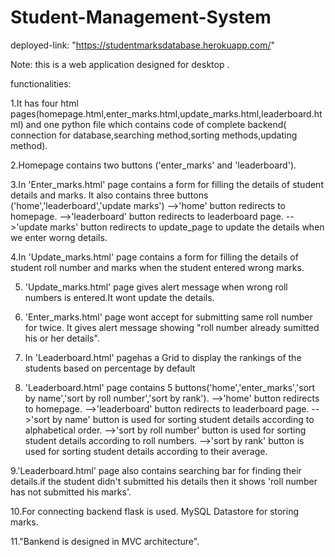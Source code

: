 # Student-Management-System


deployed-link: "https://studentmarksdatabase.herokuapp.com/" 

Note: this is a web application designed for desktop . 

functionalities:

1.It has four html pages(homepage.html,enter_marks.html,update_marks.html,leaderboard.html) and one python file which contains code of complete backend( connection for database,searching method,sorting methods,updating method).

2.Homepage contains two buttons ('enter_marks' and 'leaderboard').

3.In 'Enter_marks.html' page contains a form for filling the details of  student details and marks. It also contains three buttons ('home','leaderboard','update marks')
-->'home' button redirects to homepage.
-->'leaderboard' button redirects to leaderboard page.
-->'update marks' button redirects to update_page to update the details when we enter worng details.

4.In 'Update_marks.html' page contains a form for filling the details of student roll number and marks when the student entered wrong marks.

5. 'Update_marks.html' page gives alert message when wrong roll numbers is entered.It wont update the details.

6. 'Enter_marks.html' page wont accept for submitting same roll number for twice. It gives alert message showing "roll number already sumitted his or her details".

7. In 'Leaderboard.html' pagehas a Grid to display the rankings of the students based on percentage by default

8. 'Leaderboard.html' page contains 5 buttons('home','enter_marks','sort by name','sort by roll number','sort by rank').
-->'home' button redirects to homepage.
-->'leaderboard' button redirects to leaderboard page.
-->'sort by name' button is used for sorting student details according to  alphabetical order.
-->'sort by roll number' button is used for sorting student details according to roll numbers.
-->'sort by rank' button is used for sorting student details according to their average.

9.'Leaderboard.html' page also contains searching bar for finding their details.if the student didn't submitted his details then it shows 'roll number has not submitted his marks'.

10.For connecting backend flask is used. MySQL Datastore for storing marks.

11."Bankend is designed in MVC architecture".

 

